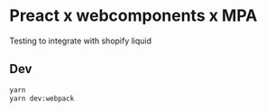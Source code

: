 # Preact x webcomponents x MPA

Testing to integrate with shopify liquid

## Dev

```sh
yarn
yarn dev:webpack
```
